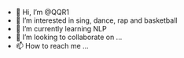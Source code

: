 - 👋 Hi, I’m @QQR1
- 👀 I’m interested in sing, dance, rap and basketball
- 🌱 I’m currently learning NLP
- 💞️ I’m looking to collaborate on ...
- 📫 How to reach me ...

<!---
QQR1/QQR1 is a ✨ special ✨ repository because its `README.md` (this file) appears on your GitHub profile.
You can click the Preview link to take a look at your changes.
--->
